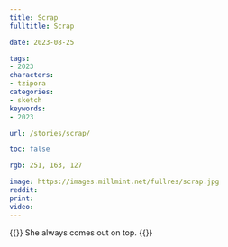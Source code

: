 ```yaml
---
title: Scrap
fulltitle: Scrap

date: 2023-08-25

tags:
- 2023
characters:
- tzipora
categories:
- sketch
keywords:
- 2023

url: /stories/scrap/

toc: false

rgb: 251, 163, 127

image: https://images.millmint.net/fullres/scrap.jpg
reddit:
print:
video:
---
```

{{<note caption>}}
She always comes out on top.
{{</note>}}